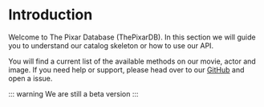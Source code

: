 # Introduction

Welcome to The Pixar Database (ThePixarDB). In this section we will guide you to understand our catalog skeleton or how to use our API.

You will find a current list of the available methods on our movie, actor and image. If you need help or support, please head over to our <a href="https://github.com/malaquiasdev/thepixardb" target="_blank">GitHub</a> and open a issue.

::: warning
We are still a beta version
:::
